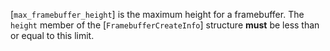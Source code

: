 [`max_framebuffer_height`] is the
maximum height for a framebuffer.
The `height` member of the [`FramebufferCreateInfo`] structure
 **must**  be less than or equal to this limit.